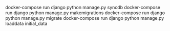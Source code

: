 docker-compose run django python manage.py syncdb
docker-compose run django python manage.py makemigrations
docker-compose run django python manage.py migrate
docker-compose run django python manage.py loaddata initial_data
